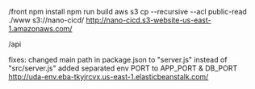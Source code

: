 
/front
npm install
npm run build
aws s3 cp --recursive --acl public-read ./www s3://nano-cicd/
http://nano-cicd.s3-website-us-east-1.amazonaws.com/

/api

fixes:
changed main path in package.json to "server.js" instead of "src/server.js"
added separated env PORT to APP_PORT & DB_PORT
http://uda-env.eba-tkyjrcvx.us-east-1.elasticbeanstalk.com/


